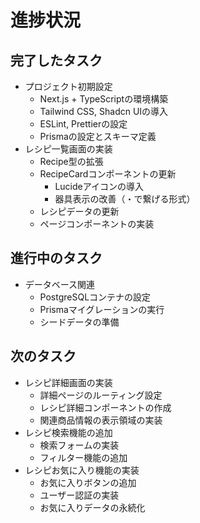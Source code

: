 # 進捗状況

## 完了したタスク

- プロジェクト初期設定
  - Next.js + TypeScriptの環境構築
  - Tailwind CSS, Shadcn UIの導入
  - ESLint, Prettierの設定
  - Prismaの設定とスキーマ定義
- レシピ一覧画面の実装
  - Recipe型の拡張
  - RecipeCardコンポーネントの更新
    - Lucideアイコンの導入
    - 器具表示の改善（・で繋げる形式）
  - レシピデータの更新
  - ページコンポーネントの実装

## 進行中のタスク

- データベース関連
  - PostgreSQLコンテナの設定
  - Prismaマイグレーションの実行
  - シードデータの準備

## 次のタスク

- レシピ詳細画面の実装
  - 詳細ページのルーティング設定
  - レシピ詳細コンポーネントの作成
  - 関連商品情報の表示領域の実装
- レシピ検索機能の追加
  - 検索フォームの実装
  - フィルター機能の追加
- レシピお気に入り機能の実装
  - お気に入りボタンの追加
  - ユーザー認証の実装
  - お気に入りデータの永続化
